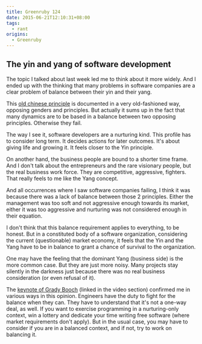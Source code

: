 ```yaml
---
title: Greenruby 124
date: 2015-06-21T12:10:31+08:00
tags:
  - rant
origins:
  - Greenruby
---
```

## The yin and yang of software development

The topic I talked about last week led me to think about it more widely. And I
ended up with the thinking that many problems in software companies are a
clear problem of balance between their yin and their yang.

This [old chinese principle][yinyang] is documented in a very old-fashioned
way, opposing genders and principles. But actually it sums up in the fact that
many dynamics are to be based in a balance between two opposing principles.
Otherwise they fail.

The way I see it, software developers are a nurturing kind. This profile has
to consider long term. It decides actions for later outcomes. It's about
giving life and growing it. It feels closer to the Yin principle.

On another hand, the business people are bound to a shorter time frame. And I
don't talk about the entrepreneurs and the rare visionary people, but the real
business work force. They are competitive, aggressive, fighters. That really
feels to me like the Yang concept.

And all occurrences where I saw software companies failing, I think it was
because there was a lack of balance between those 2 principles. Either the
management was too soft and not aggressive enough towards its market, either
it was too aggressive and nurturing was not considered enough in their
equation.

I don't think that this balance requirement applies to everything, to be
honest. But in a constituted body of a software organization, considering the
current (questionable) market economy, it feels that the Yin and the Yang have
to be in balance to grant a chance of survival to the organization.

One may have the feeling that the dominant Yang (business side) is the more
common case. But they are just more noisy. Many projects stay silently in the
darkness just because there was no real business consideration (or even
refusal of it).

The [keynote of Grady Booch][keynote] (linked in the video section) confirmed
me in various ways in this opinion. Engineers have the duty to fight for the
balance when they can. They have to understand that it's not a one-way deal,
as well. If you want to exercise programming in a nurturing-only context, win
a lottery and dedicate your time writing free software (where market
requirements don't apply). But in the usual case, you may have to consider if
you are in a balanced context, and if not, try to work on balancing it.

[yinyang]: https://en.wikipedia.org/wiki/Yin_and_yang
[keynote]: http://modeling-languages.com/grady-booch-on-the-future-of-software-engineering-video-and-highlights/
